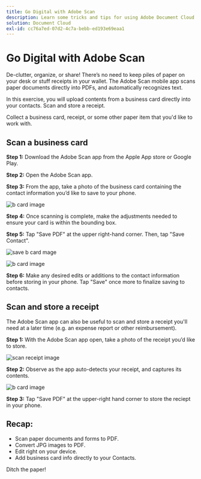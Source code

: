 ```yaml
---
title: Go Digital with Adobe Scan
description: Learn some tricks and tips for using Adobe Document Cloud
solution: Document Cloud
exl-id: cc76a7ed-07d2-4c7a-bebb-ed193e69eaa1
---
```

# Go Digital with Adobe Scan

De-clutter, organize, or share! There’s no need to keep piles of paper on your desk or stuff receipts in your wallet. The Adobe Scan mobile app scans paper documents directly into PDFs, and automatically recognizes text.

In this exercise, you will upload contents from a business card directly into your contacts. Scan and store a receipt.

Collect a business card, receipt, or some other paper item that you'd like to work with.

## Scan a business card

**Step 1:** Download the Adobe Scan app from the Apple App store or Google Play.

**Step 2:** Open the Adobe Scan app.

**Step 3:** From the app, take a photo of the business card containing the contact information you’d like to save to your phone.

![b card image](assets/scanbcard.png)


**Step 4:** Once scanning is complete, make the adjustments needed to ensure your card is within the bounding box.

**Step 5:** Tap "Save PDF" at the upper right-hand corner. Then, tap "Save Contact".


![save b card mage](assets/savecontact.jpg)

![b card image](assets/savecontact.png)

**Step 6:** Make any desired edits or additions to the contact information before storing in your phone. Tap "Save" once more to finalize saving to contacts.

## Scan and store a receipt

The Adobe Scan app can also be useful to scan and store a receipt you'll need at a later time (e.g. an expense report or other reimbursement).

**Step 1:** With the Adobe Scan app open, take a photo of the receipt you’d like to store.

![scan receipt image](assets/scanreceipt.png)


**Step 2:** Observe as the app auto-detects your receipt, and captures its contents.

![b card image](assets/receiptoutput.jpg)

**Step 3:** Tap "Save PDF" at the upper-right hand corner to store the reciept in your phone.


## Recap:

* Scan paper documents and forms to PDF.
* Convert JPG images to PDF.
* Edit right on your device. 
* Add business card info directly to your Contacts. 

Ditch the paper!
